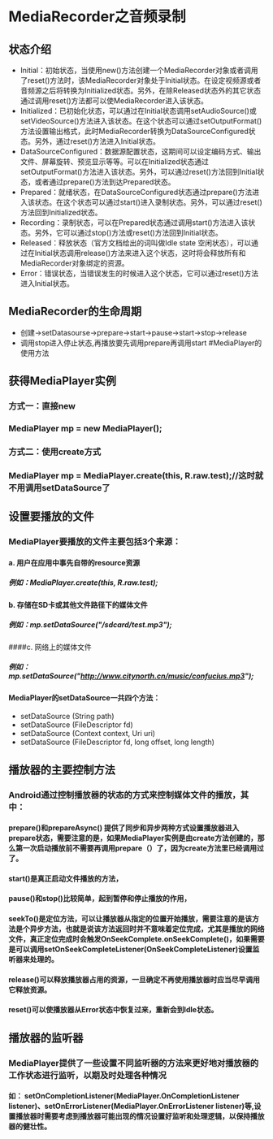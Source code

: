 # MediaRecorder之音频录制
## 状态介绍
* Initial：初始状态，当使用new()方法创建一个MediaRecorder对象或者调用了reset()方法时，该MediaRecorder对象处于Initial状态。在设定视频源或者音频源之后将转换为Initialized状态。另外，在除Released状态外的其它状态通过调用reset()方法都可以使MediaRecorder进入该状态。
* Initialized：已初始化状态，可以通过在Initial状态调用setAudioSource()或setVideoSource()方法进入该状态。在这个状态可以通过setOutputFormat()方法设置输出格式，此时MediaRecorder转换为DataSourceConfigured状态。另外，通过reset()方法进入Initial状态。
* DataSourceConfigured：数据源配置状态，这期间可以设定编码方式、输出文件、屏幕旋转、预览显示等等。可以在Initialized状态通过setOutputFormat()方法进入该状态。另外，可以通过reset()方法回到Initial状态，或者通过prepare()方法到达Prepared状态。
* Prepared：就绪状态，在DataSourceConfigured状态通过prepare()方法进入该状态。在这个状态可以通过start()进入录制状态。另外，可以通过reset()方法回到Initialized状态。
* Recording：录制状态，可以在Prepared状态通过调用start()方法进入该状态。另外，它可以通过stop()方法或reset()方法回到Initial状态。
* Released：释放状态（官方文档给出的词叫做Idle state 空闲状态），可以通过在Initial状态调用release()方法来进入这个状态，这时将会释放所有和MediaRecorder对象绑定的资源。
* Error：错误状态，当错误发生的时候进入这个状态，它可以通过reset()方法进入Initial状态。
## MediaRecorder的生命周期
* 创建->setDatasourse->prepare->start->pause->start->stop->release
* 调用stop进入停止状态,再播放要先调用prepare再调用start
#MediaPlayer的使用方法
## 获得MediaPlayer实例
### 方式一：直接new
### MediaPlayer mp = new MediaPlayer();
### 方式二：使用create方式
### MediaPlayer mp = MediaPlayer.create(this, R.raw.test);//这时就不用调用setDataSource了
## 设置要播放的文件
### MediaPlayer要播放的文件主要包括3个来源：
#### a. 用户在应用中事先自带的resource资源
##### 例如：MediaPlayer.create(this, R.raw.test);
#### b. 存储在SD卡或其他文件路径下的媒体文件
##### 例如：mp.setDataSource("/sdcard/test.mp3");
####c. 网络上的媒体文件
##### 例如：mp.setDataSource("http://www.citynorth.cn/music/confucius.mp3");
#### MediaPlayer的setDataSource一共四个方法：
* setDataSource (String path)
* setDataSource (FileDescriptor fd)
* setDataSource (Context context, Uri uri)
* setDataSource (FileDescriptor fd, long offset, long length)
## 播放器的主要控制方法
### Android通过控制播放器的状态的方式来控制媒体文件的播放，其中：
#### prepare()和prepareAsync()  提供了同步和异步两种方式设置播放器进入prepare状态，需要注意的是，如果MediaPlayer实例是由create方法创建的，那么第一次启动播放前不需要再调用prepare（）了，因为create方法里已经调用过了。
#### start()是真正启动文件播放的方法，
#### pause()和stop()比较简单，起到暂停和停止播放的作用，
#### seekTo()是定位方法，可以让播放器从指定的位置开始播放，需要注意的是该方法是个异步方法，也就是说该方法返回时并不意味着定位完成，尤其是播放的网络文件，真正定位完成时会触发OnSeekComplete.onSeekComplete()，如果需要是可以调用setOnSeekCompleteListener(OnSeekCompleteListener)设置监听器来处理的。
#### release()可以释放播放器占用的资源，一旦确定不再使用播放器时应当尽早调用它释放资源。
#### reset()可以使播放器从Error状态中恢复过来，重新会到Idle状态。
## 播放器的监听器
###  MediaPlayer提供了一些设置不同监听器的方法来更好地对播放器的工作状态进行监听，以期及时处理各种情况
#### 如： setOnCompletionListener(MediaPlayer.OnCompletionListener listener)、setOnErrorListener(MediaPlayer.OnErrorListener listener)等,设置播放器时需要考虑到播放器可能出现的情况设置好监听和处理逻辑，以保持播放器的健壮性。